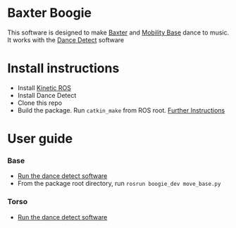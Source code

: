 # Baxter Boogie
This software is designed to make [Baxter](https://www.rethinkrobotics.com/baxter/) and [Mobility Base](http://dataspeedinc.com/resources/baxter-mobility-base/) dance to music. It works with the [Dance Detect](https://github.com/freesig/dance_detect) software

# Install instructions
- Install [Kinetic ROS](http://wiki.ros.org/kinetic/Installation)
- Install Dance Detect
- Clone this repo
- Build the package. Run `catkin_make` from ROS root. [Further Instructions](http://wiki.ros.org/ROS/Tutorials/CreatingPackage)

# User guide

### Base
- [Run the dance detect software](https://github.com/freesig/dance_detect)
- From the package root directory, run `rosrun boogie_dev move_base.py`

### Torso
- [Run the dance detect software](https://github.com/freesig/dance_detect)
